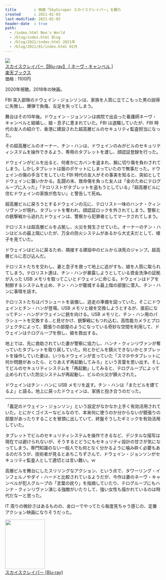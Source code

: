 ```yaml
---
title        : 映画「SkyScraper スカイスクレイパー」を観た
created      : 2021-01-03
last-modified: 2021-01-03
header-date  : true
path:
  - /index.html Neo's World
  - /blog/index.html Blog
  - /blog/2021/index.html 2021年
  - /blog/2021/01/index.html 01月
---
```


<div class="ad-rakuten">
  <div class="ad-rakuten-image">
    <a href="https://hb.afl.rakuten.co.jp/hgc/g00q0722.waxyc9ff.g00q0722.waxyd017/?pc=https%3A%2F%2Fitem.rakuten.co.jp%2Fbook%2F15955394%2F&amp;m=http%3A%2F%2Fm.rakuten.co.jp%2Fbook%2Fi%2F19667693%2F">
      <img src="https://thumbnail.image.rakuten.co.jp/@0_mall/book/cabinet/7263/4988102797263.jpg?_ex=128x128">
    </a>
  </div>
  <div class="ad-rakuten-info">
    <div class="ad-rakuten-title">
      <a href="https://hb.afl.rakuten.co.jp/hgc/g00q0722.waxyc9ff.g00q0722.waxyd017/?pc=https%3A%2F%2Fitem.rakuten.co.jp%2Fbook%2F15955394%2F&amp;m=http%3A%2F%2Fm.rakuten.co.jp%2Fbook%2Fi%2F19667693%2F">スカイスクレイパー【Blu-ray】 [ ネーヴ・キャンベル ]</a>
    </div>
    <div class="ad-rakuten-shop">
      <a href="https://hb.afl.rakuten.co.jp/hgc/g00q0722.waxyc9ff.g00q0722.waxyd017/?pc=https%3A%2F%2Fwww.rakuten.co.jp%2Fbook%2F&amp;m=http%3A%2F%2Fm.rakuten.co.jp%2Fbook%2F">楽天ブックス</a>
    </div>
    <div class="ad-rakuten-price">価格 : 1100円</div>
  </div>
</div>

2020年視聴。2018年の映画。

FBI 突入部隊のドウェイン・ジョンソンは、家族を人質に立てこもった男の説得に失敗し、爆弾で負傷、左足を失ってしまう。

舞台はその10年後。ドウェイン・ジョンソンは病院で出会った看護師ネーヴ・キャンベルと結婚し、娘・息子に恵まれていた。FBI は退職していたが、FBI 時代の友人の紹介で、香港に建設された超高層ビルのセキュリティ監査担当になった。

その超高層ビルのオーナー、チン・ハンは、ドウェインのみがビルのセキュリティシステムを操作できるよう、専用のタブレットを渡し、顔認証登録を行った。

ドウェインがビルを出ると、何者かにカバンを盗まれ、腕に切り傷を負わされてしまう。しかしタブレットは服のポケットにしまっていたので無事だった。ドウェインの傷の手当てをしていた FBI 時代の友人がその事実を知ると、突如としてドウェインに襲いかかる。乱闘の末、致命傷を負った友人は「金のためにテログループに入った」「テロリストがタブレットを盗もうとしている」「超高層ビルに住むドウェインの家族が危ない」と警告して死ぬ。

超高層ビルに戻ろうとするドウェインの元に、テロリスト一味のハンナ・クィンリヴァンが現れ、タブレットを奪われ、顔認証ロックを外されてしまう。警察との銃撃戦から逃れたドウェインは、警察から犯罪者としてマークされてしまう。

テロリストは超高層ビルを占拠し、火災を発生させていた。オーナーのチン・ハンはビルの最上階にいたが、万全の防火システムがあるから大丈夫だとして、様子を見ていた。

ドウェインはビルに戻るため、隣接する建設中のビルから決死のジャンプ。超高層ビルに忍び込んだ。

テロリストたちを交わし、妻と息子を救って地上に逃がすも、娘を人質に取られてしまう。テロリスト達は、チン・ハンが暴露しようとしている資金洗浄の証拠が入った USB メモリを取ってこいとドウェインに命じる。ドウェインはドアを制御するシステムを止め、チン・ハンが籠城する最上階の部屋に潜入、チン・ハンに事情を話す。

テロリストたちはパラシュートを装備し、逃走の準備を図っていた。そこにドウェインとチン・ハンが登場。USB メモリと娘を交換しようとするが、直前になってチン・ハンがドウェインに銃を向ける。USB メモリと、チン・ハン用のパラシュートを交換する…と見せかけ、銃撃戦にもつれ込む。高性能カメラとプロジェクタによって、鏡張りの部屋のようになっている奇妙な空間を利用して、ドウェインはテログループを倒し、娘を救出する。

地上では、先に救助されていた妻が警察に協力し、ハンナ・クィンリヴァンが奪っていたタブレットを取り戻していた。何とかビルを鎮火できないかとタブレットを操作していた妻は、いつもドウェインが言っていた「スマホやタブレットに何か問題があったら、とりあえず再起動してみろ」という言葉を思い出す。そしてビルのセキュリティシステムを「再起動」してみると、テログループによって止められていた防災システムが再起動し、ビルの火災が鎮火された。

ドウェインはチン・ハンに USB メモリを返す。チン・ハンは「またビルを建てるよ」と語る。地上に戻ったドウェインは、家族と抱き合うのだった。

---

「義足のドウェイン・ジョンソン」という設定がなかなか上手く有効活用されていた。とにかくゴイスーなビルなので、本来何に使うのか分からないが鏡張りの部屋があったりすることを冒頭に出していて、終盤そうしたギミックを有効活用していた。

タブレットでビルのセキュリティシステムを操作できるなど、デジタルな描写は現在では避けられないが、そうするとどうにもセキュリティ設計の甘さが気になってしまう。専門知識のない一般人でも何となく分かるように噛み砕く必要もあるのだろうが、技術者が見るとあちこちずさんで、ドウェイン・ジョンソンがセキュリティ監査人として適切とは言い難い。ｗ

高層ビルを舞台にしたスリリングなアクション、という点で、タワーリング・インフェルノやダイ・ハードと比較されているようだが、今作は妻のネーヴ・キャンベルが犯人グループの「言葉の訛り」を指摘していたり、テログループにもハンナ・クィンリヴァン演じる強敵がいたりして、強い女性も描かれているのは時代だなーと思った。

IT 周りの微妙さはあるものの、金ローでやってたら毎度見ちゃう感じの、定番アクション映画になりそうだった。

<div class="ad-amazon">
  <div class="ad-amazon-image">
    <a href="https://www.amazon.co.jp/dp/B07T4J2T14?tag=neos21-22&amp;linkCode=osi&amp;th=1&amp;psc=1">
      <img src="https://m.media-amazon.com/images/I/51GgxYLn3TL._SL160_.jpg" width="128" height="160">
    </a>
  </div>
  <div class="ad-amazon-info">
    <div class="ad-amazon-title">
      <a href="https://www.amazon.co.jp/dp/B07T4J2T14?tag=neos21-22&amp;linkCode=osi&amp;th=1&amp;psc=1">スカイスクレイパー [Blu-ray]</a>
    </div>
  </div>
</div>
